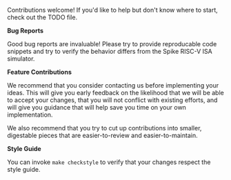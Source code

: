 Contributions welcome!  If you'd like to help but don't know where to start, 
check out the TODO file. 

**Bug Reports**

Good bug reports are invaluable! Please try to provide reproducable code snippets 
and try to verify the behavior differs from the Spike RISC-V ISA simulator. 

**Feature Contributions**

We recommend that you consider contacting us before implementing your ideas. This will give you early feedback on the likelihood that we will be able to accept your changes, that you will not conflict with existing efforts, and will give you guidance that will help save you time on your own implementation.

We also recommend that you try to cut up contributions into smaller, digestable pieces that are easier-to-review and easier-to-maintain.


**Style Guide**

You can invoke `make checkstyle` to verify that your changes respect the style guide.

